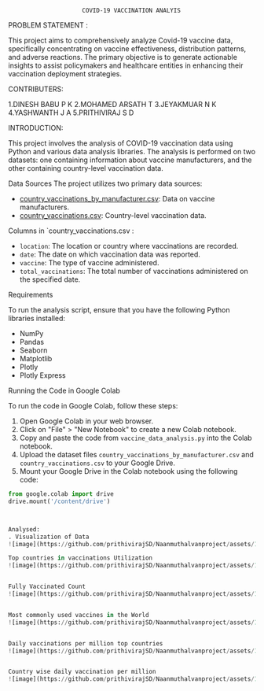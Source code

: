                          COVID-19 VACCINATION ANALYIS  

PROBLEM STATEMENT : 

This project aims to comprehensively analyze Covid-19 vaccine data, specifically concentrating on vaccine effectiveness, distribution patterns, and adverse reactions. The primary objective is to generate actionable insights to assist policymakers and healthcare entities in enhancing their vaccination deployment strategies.
 
CONTRIBUTERS:

1.DINESH BABU P K
2.MOHAMED ARSATH T
3.JEYAKMUAR N K
4.YASHWANTH  J A
5.PRITHIVIRAJ  S D

INTRODUCTION:

This project involves the analysis of COVID-19 vaccination data using Python and various data analysis libraries. The analysis is performed on two datasets: one containing information about vaccine manufacturers, and the other containing country-level vaccination data.
              
Data Sources
The project utilizes two primary data sources:
- [country_vaccinations_by_manufacturer.csv](data/country_vaccinations_by_manufacturer.csv): Data on vaccine manufacturers.
- [country_vaccinations.csv](data/country_vaccinations.csv): Country-level vaccination data.




Columns in `country_vaccinations.csv :

- `location`: The location or country where vaccinations are recorded.
- `date`: The date on which vaccination data was reported.
- `vaccine`: The type of vaccine administered.
- `total_vaccinations`: The total number of vaccinations administered on the specified date.

 Requirements

To run the analysis script, ensure that you have the following Python libraries installed:
- NumPy
- Pandas
- Seaborn
- Matplotlib
- Plotly
- Plotly Express

Running the Code in Google Colab

To run the code in Google Colab, follow these steps:

1. Open Google Colab in your web browser.
2. Click on "File" > "New Notebook" to create a new Colab notebook.
3. Copy and paste the code from `vaccine_data_analysis.py` into the Colab notebook.
4. Upload the dataset files `country_vaccinations_by_manufacturer.csv` and `country_vaccinations.csv` to your Google Drive.
5. Mount your Google Drive in the Colab notebook using the following code:

```python
from google.colab import drive
drive.mount('/content/drive')



Analysed: 
. Visualization of Data
![image](https://github.com/prithivirajSD/Naanmuthalvanproject/assets/118063853/b5948549-0897-4ed8-8118-1a0730a050a4)

Top countries in vaccinations Utilization
![image](https://github.com/prithivirajSD/Naanmuthalvanproject/assets/118063853/3f0b69b0-31a1-4518-9e70-3452a3c7ec82)


Fully Vaccinated Count
![image](https://github.com/prithivirajSD/Naanmuthalvanproject/assets/118063853/cd927c79-abf9-4ef1-8892-b32bdac3cc37)


Most commonly used vaccines in the World
![image](https://github.com/prithivirajSD/Naanmuthalvanproject/assets/118063853/45dc8c8e-5e19-4704-b31a-1a802bd5223c)


Daily vaccinations per million top countries
![image](https://github.com/prithivirajSD/Naanmuthalvanproject/assets/118063853/df0698df-2f26-400e-9ec7-be0324194c97)


Country wise daily vaccination per million
![image](https://github.com/prithivirajSD/Naanmuthalvanproject/assets/118063853/d8fcb4b1-0a99-4e59-a018-2460b448295d)

